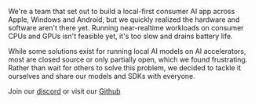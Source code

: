 We're a team that set out to build a local-first consumer AI app across Apple, Windows and Android, but we quickly realized the hardware and software aren't there yet. Running near-realtime workloads on consumer CPUs and GPUs isn't feasible yet, it's too slow and drains battery life.

While some solutions exist for running local AI models on AI accelerators, most are closed source or only partially open, which we found frustrating. Rather than wait for others to solve this problem, we decided to tackle it ourselves and share our models and SDKs with everyone. 

Join our [discord](https://discord.gg/8FbwRaDFJR) or visit our [Github](https://github.com/FluidInference)